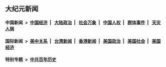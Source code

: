 ## 大纪元新闻

#### 中国新闻 &nbsp;>&nbsp; [中国经济](indexes/ncid283/README.md?06131245) &nbsp;| &nbsp; [大陆政治](indexes/ncid277/README.md?06131245) &nbsp;| &nbsp; [社会万象](indexes/ncid282/README.md?06131245) &nbsp;| &nbsp; [中国人权](indexes/ncid278/README.md?06131245) &nbsp;| &nbsp; [群体事件](indexes/ncid279/README.md?06131245) &nbsp;| &nbsp; [天灾人祸](indexes/ncid280/README.md?06131245)

#### 国际新闻 &nbsp;>&nbsp; [美中关系](indexes/nf1412576/README.md?06131245) &nbsp;| &nbsp; [台湾新闻](indexes/ncid1349361/README.md?06131245) &nbsp;| &nbsp; [香港新闻](indexes/ncid1349362/README.md?06131245) &nbsp;| &nbsp; [美国政治](indexes/ncid1078159/README.md?06131245) &nbsp;| &nbsp; [美国社会](indexes/ncid1078160/README.md?06131245) &nbsp;| &nbsp; [美国经济](indexes/ncid1078158/README.md?06131245)

#### 特别专题 &nbsp;>&nbsp; [中共百年历史](https://github.com/epoch-news/epoch-special/blob/master/README.md?06131245)  

